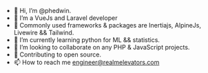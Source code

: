 - 👋 Hi, I’m @phedwin.
- 👀 I’m a VueJs and Laravel developer
- 🎉 Commonly used frameworks & packages are Inertiajs, AlpineJs, Livewire && Tailwind.
- 🌱 I’m currently learning python for ML && statistics.
- 💞️ I’m looking to collaborate on any PHP & JavaScript projects.
- 🥁 Contributing to open source.
- 📫 How to reach me engineer@realmelevators.com

<!---
phedwin/phedwin is a ✨ special ✨ repository because its `README.md` (this file) appears on your GitHub profile.
You can click the Preview link to take a look at your change
provide note 
I will update this md Daily just to keep my guthub streaks
--->
